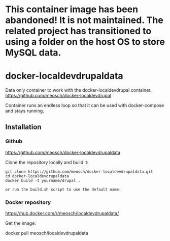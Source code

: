 # This container image has been abandoned!  It is not maintained. The related project has transitioned to using a folder on the host OS to store MySQL data.

# docker-localdevdrupaldata
Data only container to work with the docker-localdevdrupal container. https://github.com/meosch/docker-localdevdrupal

Container runs an endless loop so that it can be used with docker-compose and stays running.

Installation
------------

### Github

  https://github.com/meosch/docker-localdevdrupaldata


Clone the repository locally and build it:

	git clone https://github.com/meosch/docker-localdevdrupaldata.git
	cd docker-localdevdrupaldata
	docker build -t yourname/drupal .
	
	or run the build.sh script to use the default name.

### Docker repository

  https://hub.docker.com/r/meosch/localdevdrupaldata/

Get the image:

  docker pull meosch/localdevdrupaldata
  
